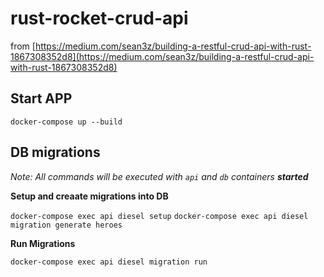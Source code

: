 # rust-rocket-crud-api

from [https://medium.com/sean3z/building-a-restful-crud-api-with-rust-1867308352d8](https://medium.com/sean3z/building-a-restful-crud-api-with-rust-1867308352d8)

## Start APP

`docker-compose up --build`

## DB migrations

*Note: All commands will be executed with `api` and `db` containers **started***

**Setup and creaate migrations into DB**

`docker-compose exec api diesel setup`
`docker-compose exec api diesel migration generate heroes`

**Run Migrations**

`docker-compose exec api diesel migration run`